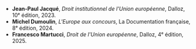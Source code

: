 - **Jean-Paul Jacqué**, _Droit institutionnel de l'Union européenne_, Dalloz, 10ᵉ édition, 2023.
- **Michel Dumoulin**, _L'Europe aux concours_, La Documentation française, 8ᵉ édition, 2024.
- **Francesco Martucci**, _Droit de l'Union européenne_, Dalloz, 4ᵉ édition, 2025.

